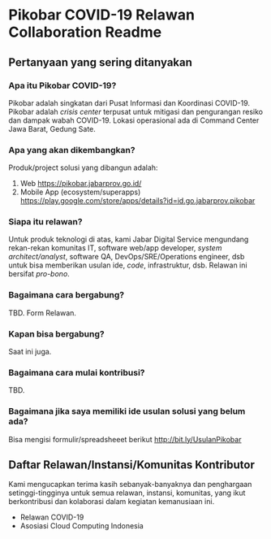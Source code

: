 # Pikobar COVID-19 Relawan Collaboration Readme

## Pertanyaan yang sering ditanyakan
### Apa itu Pikobar COVID-19?
Pikobar adalah singkatan dari Pusat Informasi dan Koordinasi COVID-19. Pikobar adalah _crisis center_ terpusat untuk mitigasi dan pengurangan resiko dan dampak wabah COVID-19. Lokasi operasional ada di Command Center Jawa Barat, Gedung Sate.

### Apa yang akan dikembangkan?
Produk/project solusi yang dibangun adalah:
1. Web https://pikobar.jabarprov.go.id/
2. Mobile App (ecosystem/superapps) https://play.google.com/store/apps/details?id=id.go.jabarprov.pikobar

### Siapa itu relawan?
Untuk produk teknologi di atas, kami Jabar Digital Service mengundang rekan-rekan komunitas IT, software web/app developer, _system architect/analyst_, software QA, DevOps/SRE/Operations engineer, dsb untuk bisa memberikan usulan ide, _code_, infrastruktur, dsb. Relawan ini bersifat _pro-bono_.

### Bagaimana cara bergabung?
TBD. Form Relawan.

### Kapan bisa bergabung?
Saat ini juga.

### Bagaimana cara mulai kontribusi?
TBD.

### Bagaimana jika saya memiliki ide usulan solusi yang belum ada?
Bisa mengisi formulir/spreadsheeet berikut http://bit.ly/UsulanPikobar

## Daftar Relawan/Instansi/Komunitas Kontributor
Kami mengucapkan terima kasih sebanyak-banyaknya dan penghargaan setinggi-tingginya untuk semua relawan, instansi, komunitas, yang ikut berkontribusi dan kolaborasi dalam kegiatan kemanusiaan ini.
- Relawan COVID-19
- Asosiasi Cloud Computing Indonesia 
